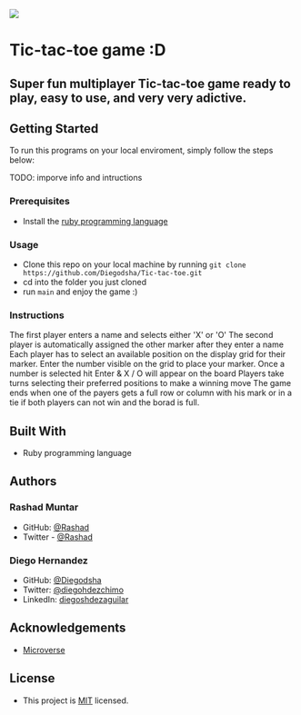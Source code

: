 ![](https://img.shields.io/badge/Microverse-blueviolet)

# Tic-tac-toe game :D

## Super fun multiplayer Tic-tac-toe game ready to play, easy to use, and very very adictive.

## Getting Started

To run this programs on your local enviroment, simply follow the steps below:

TODO: imporve info and intructions

### Prerequisites

- Install the [ruby programming language](https://www.ruby-lang.org/en/documentation/installation/)

### Usage

- Clone this repo on your local machine by running `git clone https://github.com/Diegodsha/Tic-tac-toe.git`
- cd into the folder you just cloned
- run `main` and enjoy the game :)

### Instructions

The first player enters a name and selects either 'X' or 'O'
The second player is automatically assigned the other marker after they enter a name
Each player has to select an available position on the display grid for their marker.
Enter the number visible on the grid to place your marker.
Once a number is selected hit Enter & X / O will appear on the board
Players take turns selecting their preferred positions to make a winning move
The game ends when one of the payers gets a full row or column with his mark or
in a tie if both players can not win and the borad is full.

## Built With

- Ruby programming language

## Authors

### Rashad Muntar

- GitHub: [@Rashad](https://github.com/Rashad-Muntar)
- Twitter - [@Rashad](https://twitter.com)

### Diego Hernandez

- GitHub: [@Diegodsha](https://github.com/Diegodsha)
- Twitter: [@diegohdezchimo](https://twitter.com/diegohdezchimo)
- LinkedIn: [diegoshdezaguilar](https://www.linkedin.com/in/diegoshdezaguilar/)

## Acknowledgements

- [Microverse](https://www.microverse.org)

## License

- This project is [MIT](https://github.com/Diegodsha/Tic-tac-toe/blob/main/LICENSE) licensed.
